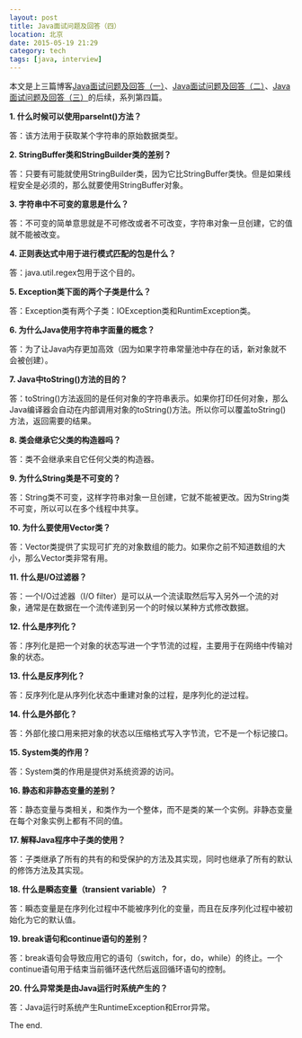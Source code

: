 ```yaml
---
layout: post
title: Java面试问题及回答（四）
location: 北京
date: 2015-05-19 21:29
category: tech
tags: [java, interview]
---
```

本文是上三篇博客[Java面试问题及回答（一）](http://sijh.github.io/2015/05/12/java-interview-questions-and-answers-1)、[Java面试问题及回答（二）](http://sijh.github.io/2015/05/18/java-interview-questions-and-answers-2)、[Java面试问题及回答（三）](http://sijh.github.io/2015/05/19/java-interview-questions-and-answers-3)的后续，系列第四篇。

**1. 什么时候可以使用parseInt()方法？**

答：该方法用于获取某个字符串的原始数据类型。

**2. StringBuffer类和StringBuilder类的差别？**

答：只要有可能就使用StringBuilder类，因为它比StringBuffer类快。但是如果线程安全是必须的，那么就要使用StringBuffer对象。

**3. 字符串中不可变的意思是什么？**

答：不可变的简单意思就是不可修改或者不可改变，字符串对象一旦创建，它的值就不能被改变。

**4. 正则表达式中用于进行模式匹配的包是什么？**

答：java.util.regex包用于这个目的。

**5. Exception类下面的两个子类是什么？**

答：Exception类有两个子类：IOException类和RuntimException类。

**6. 为什么Java使用字符串字面量的概念？**

答：为了让Java内存更加高效（因为如果字符串常量池中存在的话，新对象就不会被创建）。

**7. Java中toString()方法的目的？**

答：toString()方法返回的是任何对象的字符串表示。如果你打印任何对象，那么Java编译器会自动在内部调用对象的toString()方法。所以你可以覆盖toString()方法，返回需要的结果。

**8. 类会继承它父类的构造器吗？**

答：类不会继承来自它任何父类的构造器。

**9. 为什么String类是不可变的？**

答：String类不可变，这样字符串对象一旦创建，它就不能被更改。因为String类不可变，所以可以在多个线程中共享。

**10. 为什么要使用Vector类？**

答：Vector类提供了实现可扩充的对象数组的能力。如果你之前不知道数组的大小，那么Vector类非常有用。

**11. 什么是I/O过滤器？**

答：一个I/O过滤器（I/O filter）是可以从一个流读取然后写入另外一个流的对象，通常是在数据在一个流传递到另一个的时候以某种方式修改数据。

**12. 什么是序列化？**

答：序列化是把一个对象的状态写进一个字节流的过程，主要用于在网络中传输对象的状态。

**13. 什么是反序列化？**

答：反序列化是从序列化状态中重建对象的过程，是序列化的逆过程。

**14. 什么是外部化？**

答：外部化接口用来把对象的状态以压缩格式写入字节流，它不是一个标记接口。

**15. System类的作用？**

答：System类的作用是提供对系统资源的访问。

**16. 静态和非静态变量的差别？**

答：静态变量与类相关，和类作为一个整体，而不是类的某一个实例。非静态变量在每个对象实例上都有不同的值。

**17. 解释Java程序中子类的使用？**

答：子类继承了所有的共有的和受保护的方法及其实现，同时也继承了所有的默认的修饰方法及其实现。

**18. 什么是瞬态变量（transient variable）？**

答：瞬态变量是在序列化过程中不能被序列化的变量，而且在反序列化过程中被初始化为它的默认值。

**19. break语句和continue语句的差别？**

答：break语句会导致应用它的语句（switch，for，do，while）的终止。一个continue语句用于结束当前循环迭代然后返回循环语句的控制。

**20. 什么异常类是由Java运行时系统产生的？**

答：Java运行时系统产生RuntimeException和Error异常。

The end.
